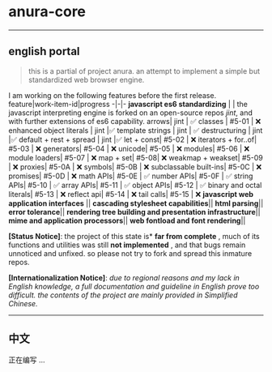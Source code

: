 # anura-core

---

## english portal

> this is a partial of project anura. an attempt to implement a simple but standardized web browser engine.

I am working on the following features before the first release.
feature|work-item-id|progress
-|-|-
**javascript es6 standardizing** |       | the javascript interpreting engine is forked on an open-source repos *jint*, and with further extensions of es6 capability.
 arrows| jint | :white_check_mark: 
 classes | #5-01 | :x:
 enhanced object literals | jint |:white_check_mark:
 template strings | jint | :white_check_mark:
 destructuring | jint |:white_check_mark:
 default + rest + spread | jint |:white_check_mark:
 let + const| #5-02 | :x:
 iterators + for..of| #5-03 | :x:
 generators| #5-04 | :x:
 unicode| #5-05 | :x:
 modules| #5-06 | :x:
 module loaders| #5-07 | :x:
 map + set| #5-08| :x:
 weakmap + weakset| #5-09 | :x:
 proxies| #5-0A | :x:
 symbols| #5-0B | :x:
 subclassable built-ins| #5-0C | :x:
 promises| #5-0D | :x:
 math APIs| #5-0E | :white_check_mark:
 number APIs| #5-0F | :white_check_mark:
 string APIs| #5-10 | :white_check_mark:
 array APIs| #5-11 | :white_check_mark:
 object APIs| #5-12 | :white_check_mark:
 binary and octal literals| #5-13 | :x:
 reflect api| #5-14 | :x:
 tail calls| #5-15 | :x:
 **javascript web application interfaces** ||
 **cascading stylesheet capabilities**||
 **html parsing**||
 **error tolerance**||
 **rendering tree building and presentation infrastructure**||
 **mime and application processors**||
 **web fontload and font rendering**||

**[Status Notice]**: the project of this state is* **far from complete** , much of its functions and utilities was still **not implemented** , and that bugs remain unnoticed and unfixed. so please not try to fork and spread this inmature repos.

**[Internationalization Notice]**: *due to regional reasons and my lack in English knowledge, a full documentation and guideline in English prove too difficult. the contents of the project are mainly provided in Simplified Chinese.*

---

## 中文

正在编写 ...